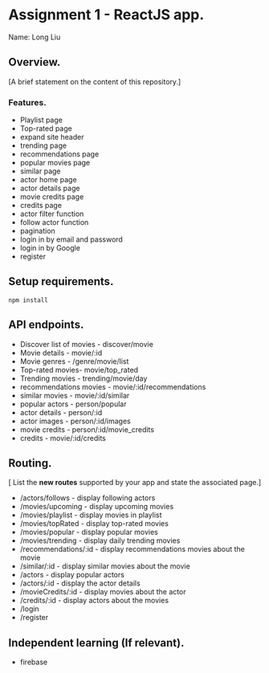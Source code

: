 # Assignment 1 - ReactJS app.

Name: Long Liu

## Overview.

[A brief statement on the content of this repository.]

### Features.

+ Playlist page
+ Top-rated page
+ expand site header
+ trending page
+ recommendations page
+ popular movies page
+ similar page
+ actor home page
+ actor details page
+ movie credits page
+ credits page
+ actor filter function
+ follow actor function
+ pagination
+ login in by email and password
+ login in by Google
+ register 

## Setup requirements.

`npm install`

## API endpoints.


+ Discover list of movies - discover/movie
+ Movie details - movie/:id
+ Movie genres - /genre/movie/list
+ Top-rated movies- movie/top_rated
+ Trending movies - trending/movie/day
+ recommendations movies - movie/:id/recommendations
+ similar movies - movie/:id/similar
+ popular actors - person/popular
+ actor details - person/:id
+ actor images - person/:id/images
+ movie credits - person/:id/movie_credits
+ credits - movie/:id/credits

## Routing.

[ List the __new routes__ supported by your app and state the associated page.]

+ /actors/follows - display following actors
+ /movies/upcoming - display upcoming movies
+ /movies/playlist -  display movies in playlist
+ /movies/topRated - display top-rated movies
+ /movies/popular - display popular movies
+ /movies/trending - display daily trending movies
+ /recommendations/:id - display recommendations movies about the movie
+ /similar/:id - display similar movies about the movie
+ /actors - display popular actors
+ /actors/:id  - display the  actor details
+ /movieCredits/:id - display movies about the actor
+ /credits/:id - display actors about the movies
+ /login
+ /register


## Independent learning (If relevant).

- firebase 